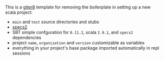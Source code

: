 This is a [giter8](https://github.com/n8han/giter8) template for removing
the boilerplate in setting up a new scala project:

* `main` and `test` source directories and stubs
* [specs2](http://etorreborre.github.com/specs2/)
* SBT simple confguration for `0.11.2`, scala `2.9.1`, and `specs2` dependencies
* project `name`, `organization` and `version` customizable as variables
* everything in your project's base package imported automatically in repl sessions